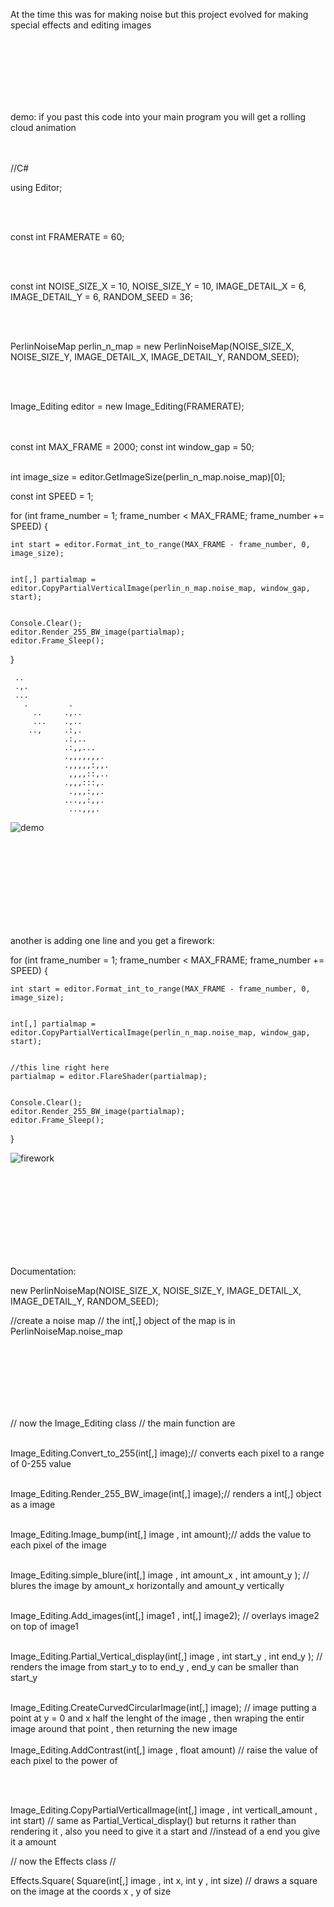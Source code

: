 At the time this was for making noise but this project evolved for making special effects and editing images



<br />
<br />
<br />
<br />
<br />
<br />

demo:
if you past this code into your main program you will get a rolling cloud animation

<br />
<br />
//C#

using Editor;

<br />
<br />

const int FRAMERATE = 60;

<br />
<br />

const int NOISE_SIZE_X = 10,
          NOISE_SIZE_Y = 10,
          IMAGE_DETAIL_X = 6,
          IMAGE_DETAIL_Y = 6,
          RANDOM_SEED = 36;

<br />
<br />

PerlinNoiseMap perlin_n_map = new PerlinNoiseMap(NOISE_SIZE_X, NOISE_SIZE_Y, IMAGE_DETAIL_X, IMAGE_DETAIL_Y, RANDOM_SEED);

<br />
<br />


Image_Editing editor = new Image_Editing(FRAMERATE);

<br />
<br />
const int MAX_FRAME = 2000;
const int window_gap = 50;

<br />
<br />

int image_size = editor.GetImageSize(perlin_n_map.noise_map)[0];

const int SPEED = 1;

for (int frame_number = 1; frame_number < MAX_FRAME; frame_number += SPEED)
{
   

    int start = editor.Format_int_to_range(MAX_FRAME - frame_number, 0, image_size);


    int[,] partialmap = editor.CopyPartialVerticalImage(perlin_n_map.noise_map, window_gap, start);
    
    
    Console.Clear();
    editor.Render_255_BW_image(partialmap);
    editor.Frame_Sleep();
}



     ..
     .,.
     ...
       .         .
         ..     .,..
         ...    .,..
        ..,     .:,.
                .:,..
                .:,,...
                .,,,,,,,.
                .,,,,,:,,.
                 ,,,,::,..
                .,,,:::,.
                 .,,,:,,.               
                ...,,:,,.
                 ...,,,.








![demo](https://github.com/SavageDud/Noise_generator/assets/67841707/bfbe8576-37e6-41c7-877d-173ba244d110)

<br />
<br />
<br />
<br />
<br />
<br />
<br />
<br />

another is adding one line and you get a firework:


for (int frame_number = 1; frame_number < MAX_FRAME; frame_number += SPEED)
{
   

    int start = editor.Format_int_to_range(MAX_FRAME - frame_number, 0, image_size);


    int[,] partialmap = editor.CopyPartialVerticalImage(perlin_n_map.noise_map, window_gap, start);

    
    //this line right here
    partialmap = editor.FlareShader(partialmap);

    
    Console.Clear();
    editor.Render_255_BW_image(partialmap);
    editor.Frame_Sleep();
}

![firework](https://github.com/SavageDud/Noise_generator/assets/67841707/ceaed76d-9fe5-4dca-af09-7221963a5e2a)



<br />
<br />
<br />
<br />
<br />
<br />
<br />
<br />


Documentation: 

new PerlinNoiseMap(NOISE_SIZE_X, NOISE_SIZE_Y, IMAGE_DETAIL_X, IMAGE_DETAIL_Y, RANDOM_SEED);

//create a noise map 
// the int[,] object of the map is in PerlinNoiseMap.noise_map

<br />
<br />
<br />
<br />
<br />
<br />






// now the Image_Editing class
// the main function are 
<br />
<br />

Image_Editing.Convert_to_255(int[,] image);// converts each pixel to a range of 0-255 value
<br />
<br />

Image_Editing.Render_255_BW_image(int[,] image);// renders a int[,] object as a image
<br />
<br />

Image_Editing.Image_bump(int[,] image , int amount);// adds the value <amount> to each pixel of the image
<br />
<br />

Image_Editing.simple_blure(int[,] image , int amount_x , int amount_y ); // blures the image by amount_x horizontally and amount_y vertically
<br />
<br />

Image_Editing.Add_images(int[,] image1 , int[,] image2); // overlays image2 on top of image1
<br />
<br />

Image_Editing.Partial_Vertical_display(int[,] image , int start_y , int end_y ); // renders the image from start_y to to end_y , end_y can be smaller than start_y
<br />
<br />

Image_Editing.CreateCurvedCircularImage(int[,] image); // image putting a point at y = 0 and x half the lenght of the image , then wraping the entir image around that point , then returning the new image
<br />
<br />
Image_Editing.AddContrast(int[,] image , float amount) // raise the value of each pixel to the power of <amount>

<br />
<br />

Image_Editing.CopyPartialVerticalImage(int[,] image , int verticall_amount  , int start) 
// same as Partial_Vertical_display() but returns it rather than rendering it , also you need to give it a start and 
//instead of a end you give it a amount






// now the Effects class
//

Effects.Square( Square(int[,] image , int x, int y , int size)
// draws a square on the image at the coords x , y of size
